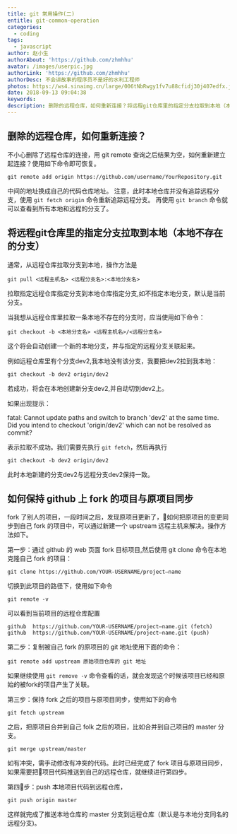 ```yaml
---
title: git 常用操作(二)
entitle: git-common-operation
categories:
  - coding
tags:
  - javascript
author: 赵小生
authorAbout: 'https://github.com/zhmhhu'
avatar: /images/userpic.jpg
authorLink: 'https://github.com/zhmhhu'
authorDesc: 不会讲故事的程序员不是好的水利工程师
photos: https://ws4.sinaimg.cn/large/006tNbRwgy1fv7u88cfidj30j407edfx.jpg
date: 2018-09-13 09:04:38
keywords:
description: 删除的远程仓库，如何重新连接？将远程git仓库里的指定分支拉取到本地（本地不存在的分支）？如何保持 github 上 fork 的项目与原项目同步？
---
```


## 删除的远程仓库，如何重新连接？
不小心删除了远程仓库的连接，用 git remote 查询之后结果为空，如何重新建立起连接？使用如下命令即可恢复。

```
git remote add origin https://github.com/username/YourRepository.git
```

中间的地址换成自己的代码仓库地址。
注意，此时本地仓库并没有追踪远程分支，使用 `git fetch origin` 命令重新追踪远程分支。
再使用 `git branch` 命令就可以查看到所有本地和远程的分支了。

## 将远程git仓库里的指定分支拉取到本地（本地不存在的分支）

通常，从远程仓库拉取分支到本地，操作方法是
```
git pull <远程主机名> <远程分支名>:<本地分支名>
```
拉取指定远程仓库指定分支到本地仓库指定分支,如不指定本地分支，默认是当前分支。

当我想从远程仓库里拉取一条本地不存在的分支时，应当使用如下命令：
```
git checkout -b <本地分支名> <远程主机名>/<远程分支名>
```
这个将会自动创建一个新的本地分支，并与指定的远程分支关联起来。

例如远程仓库里有个分支dev2,我本地没有该分支，我要把dev2拉到我本地：
```
git checkout -b dev2 origin/dev2
```
若成功，将会在本地创建新分支dev2,并自动切到dev2上。

如果出现提示：

fatal: Cannot update paths and switch to branch 'dev2' at the same time.
Did you intend to checkout 'origin/dev2' which can not be resolved as commit?

表示拉取不成功。我们需要先执行 `git fetch`，然后再执行
```
git checkout -b dev2 origin/dev2
```
此时本地新建的分支dev2与远程分支dev2保持一致。

## 如何保持 github 上 fork 的项目与原项目同步

fork 了别人的项目，一段时间之后，发现原项目更新了，如何把原项目的变更同步到自己 fork 的项目中，可以通过新建一个 upstream 远程主机来解决。操作方法如下。

第一步：通过 github 的 web 页面 fork 目标项目,然后使用 git clone 命令在本地克隆自己 fork 的项目：

```
git clone https://github.com/YOUR-USERNAME/project—name
```

切换到此项目的路径下，使用如下命令

```
git remote -v
```

可以看到当前项目的远程仓库配置

```
github  https://github.com/YOUR-USERNAME/project—name.git (fetch)
github  https://github.com/YOUR-USERNAME/project—name.git (push)
```

第二步：复制被自己 fork 的原项目的 git 地址使用下面的命令：

```
git remote add upstream 原始项目仓库的 git 地址
```

如果继续使用 `git remove -v` 命令查看的话，就会发现这个时候该项目已经和原始的被fork的项目产生了关联。

第三步：保持 fork 之后的项目与原项目同步，使用如下的命令

```
git fetch upstream
```

之后，把原项目合并到自己 folk 之后的项目，比如合并到自己项目的 master 分支。
```
git merge upstream/master
```

如有冲突，需手动修改有冲突的代码。此时已经完成了 fork 项目与原项目同步，如果需要把项目代码推送到自己的远程仓库，就继续进行第四步。

第四步：push 本地项目代码到远程仓库，
 ```
 git push origin master
 ```
这样就完成了推送本地仓库的 master 分支到远程仓库（默认是与本地分支同名的远程分支)。
